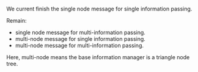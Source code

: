 We current finish the single node message for single information passing.

Remain:
- single node message for multi-information passing.
- multi-node message for single information passing.
- multi-node message for multi-information passing.

Here, multi-node means the base information manager is a triangle node tree.
